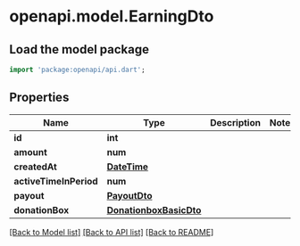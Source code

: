 # openapi.model.EarningDto

## Load the model package
```dart
import 'package:openapi/api.dart';
```

## Properties
Name | Type | Description | Notes
------------ | ------------- | ------------- | -------------
**id** | **int** |  | 
**amount** | **num** |  | 
**createdAt** | [**DateTime**](DateTime.md) |  | 
**activeTimeInPeriod** | **num** |  | 
**payout** | [**PayoutDto**](PayoutDto.md) |  | 
**donationBox** | [**DonationboxBasicDto**](DonationboxBasicDto.md) |  | 

[[Back to Model list]](../README.md#documentation-for-models) [[Back to API list]](../README.md#documentation-for-api-endpoints) [[Back to README]](../README.md)


